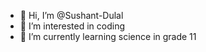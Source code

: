- 👋 Hi, I’m @Sushant-Dulal
- 👀 I’m interested in coding 
- 🌱 I’m currently learning science in grade 11

<!---
Sushant-Dulal/Sushant-Dulal is a ✨ special ✨ repository because its `README.md` (this file) appears on your GitHub profile.
You can click the Preview link to take a look at your changes.
--->
